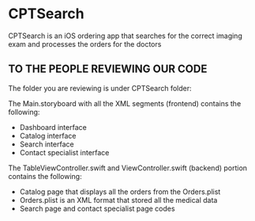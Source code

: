 # CPTSearch
CPTSearch is an iOS ordering app that searches for the correct imaging exam and processes the orders for the doctors

## TO THE PEOPLE REVIEWING OUR CODE

The folder you are reviewing is under CPTSearch folder:

The Main.storyboard with all the XML segments (frontend) contains the following:
- Dashboard interface
- Catalog interface
- Search interface
- Contact specialist interface

The TableViewController.swift and ViewController.swift (backend) portion contains the following:
- Catalog page that displays all the orders from the Orders.plist
- Orders.plist is an XML format that stored all the medical data
- Search page and contact specialist page codes

